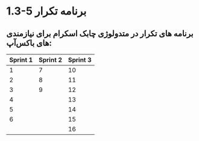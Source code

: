 
# 1.3-5 برنامه تکرار
## برنامه های تکرار در متدولوژی چابک اسکرام برای نیازمندی های باکس‌آپ:

| Sprint 1 | Sprint 2 | Sprint 3 |
| -------- | -------- | -------- |
| 1        | 7        | 10       |
| 2        | 8        | 11       |
| 3        | 9        | 12       |
| 4        |          | 13       |
| 5        |          | 14       |
| 6        |          | 15       |
|          |          | 16       |

